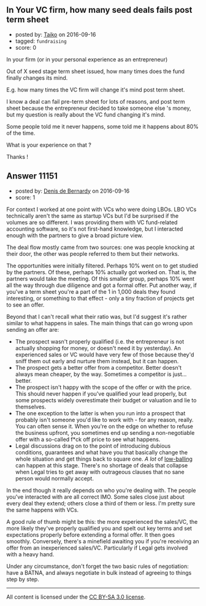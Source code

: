 ## In Your VC firm, how many seed deals fails post term sheet

- posted by: [Taiko](https://stackexchange.com/users/334941/taiko) on 2016-09-16
- tagged: `fundraising`
- score: 0

<p>In your firm (or in your personal experience as an entrepreneur)</p>

<p>Out of X seed stage term sheet issued, how many times does the fund finally changes its mind.</p>

<p>E.g. how many times the VC firm will change it's mind post term sheet.</p>

<p>I know a deal can fail pre-term sheet for lots of reasons, and post term sheet because the entrepreneur decided to take someone else 's money, but my question is really about the VC fund changing it's mind.</p>

<p>Some people told me it never happens, some told me it happens about 80% of the time.</p>

<p>What is your experience on that ?</p>

<p>Thanks !</p>



## Answer 11151

- posted by: [Denis de Bernardy](https://stackexchange.com/users/182468/denis-de-bernardy) on 2016-09-16
- score: 1

<p>For context I worked at one point with VCs who were doing LBOs. LBO VCs technically aren't the same as startup VCs but I'd be surprised if the volumes are so different. I was providing them with VC fund-related accounting software, so it's not first-hand knowledge, but I interacted enough with the partners to give a broad picture view.</p>

<p>The deal flow mostly came from two sources: one was people knocking at their door, the other was people referred to them but their networks.</p>

<p>The opportunities were initially filtered. Perhaps 10% went on to get studied by the partners. Of these, perhaps 10% actually got worked on. That is, the partners would take the meeting. Of this smaller group, perhaps 10% went all the way through due diligence and got a formal offer. Put another way, if you've a term sheet you're a part of the 1 in 1,000 deals they found interesting, or something to that effect - only a tiny fraction of projects get to see an offer.</p>

<p>Beyond that I can't recall what their ratio was, but I'd suggest it's rather similar to what happens in sales. The main things that can go wrong upon sending an offer are:</p>

<ul>
<li>The prospect wasn't properly qualified (i.e. the entrepreneur is not actually shopping for money, or doesn't need it by yesterday). An experienced sales or VC would have very few of those because they'd sniff them out early and nurture them instead, but it can happen.</li>
<li>The prospect gets a better offer from a competitor. Better doesn't always mean cheaper, by the way. Sometimes a competitor is just... better.</li>
<li>The prospect isn't happy with the scope of the offer or with the price. This should never happen if you've qualified your lead properly, but some prospects widely overestimate their budget or valuation and lie to themselves.</li>
<li>The one exception to the latter is when you run into a prospect that probably isn't someone you'd like to work with - for any reason, really. You can often sense it. When you're on the edge on whether to refuse the business upfront, you sometimes end up sending a non-negotiable offer with a so-called f*ck off price to see what happens.</li>
<li>Legal discussions drag on to the point of introducing dubious conditions, guarantees and what have you that basically change the whole situation and get things back to square one. <em>A lot</em> of <a href="https://en.wikipedia.org/wiki/Low-ball" rel="nofollow">low-balling</a> can happen at this stage. There's no shortage of deals that collapse when Legal tries to get away with outrageous clauses that no sane person would normally accept.</li>
</ul>

<p>In the end though it really depends on who you're dealing with. The people you've interacted with are all correct IMO. Some sales close just about every deal they extend; others close a third of them or less. I'm pretty sure the same happens with VCs.</p>

<p>A good rule of thumb might be this: the more experienced the sales/VC, the more likely they've properly qualified you and spelt out key terms and set expectations properly before extending a formal offer. It then goes smoothly. Conversely, there's a minefield awaiting you if you're receiving an offer from an inexperienced sales/VC. Particularly if Legal gets involved with a heavy hand.</p>

<p>Under any circumstance, don't forget the two basic rules of negotiation: have a BATNA, and always negotiate in bulk instead of agreeing to things step by step.</p>




---

All content is licensed under the [CC BY-SA 3.0 license](https://creativecommons.org/licenses/by-sa/3.0/).

